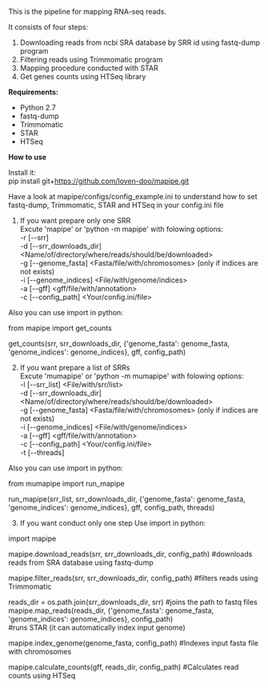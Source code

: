 This is the pipeline for mapping RNA-seq reads.

It consists of four steps:
1. Downloading reads from ncbi SRA database by SRR id using fastq-dump program
2. Filtering reads using Trimmomatic program
3. Mapping procedure conducted with STAR
4. Get genes counts using HTSeq library

<b>Requirements:</b>
- Python 2.7
- fastq-dump
- Trimmomatic
- STAR
- HTSeq


<b>How to use</b>

Install it:  
pip install git+https://github.com/loven-doo/mapipe.git

Have a look at mapipe/configs/config_example.ini to understand how to set fastq-dump, Trimmomatic, STAR and HTSeq in your config.ini file

1. If you want prepare only one SRR  
Excute 'mapipe' or 'python -m mapipe' with folowing options:  
-r [--srr] <The SRR id for the reads>  
-d [--srr_downloads_dir] <Name/of/directory/where/reads/should/be/downloaded>  
-g [--genome_fasta] <Fasta/file/with/chromosomes> (only if indices are not exists)  
-i [--genome_indices] <File/with/genome/indices>  
-a [--gff] <gff/file/with/annotation>  
-c [--config_path] <Your/config.ini/file>  

Also you can use import in python:

from mapipe import get_counts

get_counts(srr, srr_downloads_dir, {'genome_fasta': genome_fasta, 'genome_indices': genome_indices}, gff, config_path)

2. If you want prepare a list of SRRs  
Excute 'mumapipe' or 'python -m mumapipe' with folowing options:  
-l [--srr_list] <File/with/srr/list>  
-d [--srr_downloads_dir] <Name/of/directory/where/reads/should/be/downloaded>  
-g [--genome_fasta] <Fasta/file/with/chromosomes> (only if indices are not exists)  
-i [--genome_indices] <File/with/genome/indices>  
-a [--gff] <gff/file/with/annotation>  
-c [--config_path] <Your/config.ini/file>  
-t [--threads] <Number of threads>  

Also you can use import in python:

from mumapipe import run_mapipe

run_mapipe(srr_list, srr_downloads_dir, {'genome_fasta': genome_fasta, 'genome_indices': genome_indices},
           gff, config_path, threads)

3. If you want conduct only one step
Use import in python:  

import mapipe  

mapipe.download_reads(srr, srr_downloads_dir, config_path) #downloads reads from SRA database using fastq-dump  

mapipe.filter_reads(srr, srr_downloads_dir, config_path) #filters reads using Trimmomatic  

reads_dir = os.path.join(srr_downloads_dir, srr) #joins the path to fastq files  
mapipe.map_reads(reads_dir, {'genome_fasta': genome_fasta, 'genome_indices': genome_indices}, config_path)  
#runs STAR (it can automatically index input genome)  

mapipe.index_genome(genome_fasta, config_path) #Indexes input fasta file with chromosomes  

mapipe.calculate_counts(gff, reads_dir, config_path) #Calculates read counts using HTSeq  

